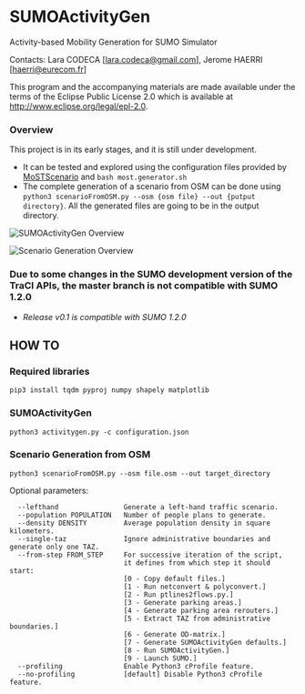# SUMOActivityGen
Activity-based Mobility Generation for SUMO Simulator

Contacts: Lara CODECA [lara.codeca@gmail.com], Jerome HAERRI [haerri@eurecom.fr]

This program and the accompanying materials are made available under the
terms of the Eclipse Public License 2.0 which is available at http://www.eclipse.org/legal/epl-2.0.

### Overview
This project is in its early stages, and it is still under development.
* It can be tested and explored using the configuration files provided by [MoSTScenario](https://github.com/lcodeca/MoSTScenario) and `bash most.generator.sh`
* The complete generation of a scenario from OSM can be done using `python3 scenarioFromOSM.py --osm {osm file} --out {putput directory}`. All the generated files are going to be in the output directory.

![SUMOActivityGen Overview](https://github.com/lcodeca/SUMOActivityGen/blob/master/SUMOActivityGen.png)

![Scenario Generation Overview](https://github.com/lcodeca/SUMOActivityGen/blob/master/ScenarioGenerator.png)

### Due to some changes in the SUMO development version of the TraCI APIs, the master branch is not compatible with SUMO 1.2.0
* _Release v0.1 is compatible with SUMO 1.2.0_

## HOW TO

### Required libraries
`pip3 install tqdm pyproj numpy shapely matplotlib`

### SUMOActivityGen
`python3 activitygen.py -c configuration.json`

### Scenario Generation from OSM
`python3 scenarioFromOSM.py --osm file.osm --out target_directory`

Optional parameters:
```
  --lefthand                Generate a left-hand traffic scenario.
  --population POPULATION   Number of people plans to generate.
  --density DENSITY         Average population density in square kilometers.
  --single-taz              Ignore administrative boundaries and generate only one TAZ.
  --from-step FROM_STEP     For successive iteration of the script,
                            it defines from which step it should start:
                            [0 - Copy default files.]
                            [1 - Run netconvert & polyconvert.]
                            [2 - Run ptlines2flows.py.]
                            [3 - Generate parking areas.]
                            [4 - Generate parking area rerouters.]
                            [5 - Extract TAZ from administrative boundaries.]
                            [6 - Generate OD-matrix.]
                            [7 - Generate SUMOActivityGen defaults.]
                            [8 - Run SUMOActivityGen.]
                            [9 - Launch SUMO.]
  --profiling               Enable Python3 cProfile feature.
  --no-profiling            [default] Disable Python3 cProfile feature.
```
